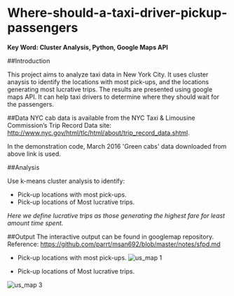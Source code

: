 # Where-should-a-taxi-driver-pickup-passengers
**Key Word: Cluster Analysis, Python, Google Maps API**

##Introduction

This project aims to analyze taxi data in New York City. It uses cluster anaysis to identify the locations with most pick-ups, and the locations generating most lucrative trips. The results are presented using google maps API. It can help taxi drivers to determine where they should wait for the passengers. 

##Data
NYC cab data is available from the NYC Taxi & Limousine Commission’s Trip Record Data site: http://www.nyc.gov/html/tlc/html/about/trip_record_data.shtml. 

In the demonstration code, March 2016 'Green cabs' data downloaded from above link is used. 

##Analysis

Use k-means cluster analysis to identify: 

* Pick-up locations with most pick-ups.
* Pick-up locations of Most lucrative trips.

_Here we define lucrative trips as those generating the highest fare for least amount time spent._

##Output
The interactive output can be found in googlemap repository.
Reference: https://github.com/parrt/msan692/blob/master/notes/sfpd.md

* Pick-up locations with most pick-ups.
![us_map 1](https://github.com/qianmx/Where-should-a-taxi-driver-pickup-passengers/blob/master/screenshot/most_pickup1.png)


* Pick-up locations of Most lucrative trips.

![us_map 3](https://github.com/qianmx/Where-should-a-taxi-driver-pickup-passengers/blob/master/screenshot/lucrative_location1.png)

